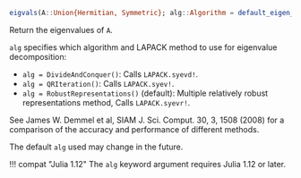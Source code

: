 ```julia
eigvals(A::Union{Hermitian, Symmetric}; alg::Algorithm = default_eigen_alg(A))) -> values
```

Return the eigenvalues of `A`.

`alg` specifies which algorithm and LAPACK method to use for eigenvalue decomposition:

  * `alg = DivideAndConquer()`: Calls `LAPACK.syevd!`.
  * `alg = QRIteration()`: Calls `LAPACK.syev!`.
  * `alg = RobustRepresentations()` (default): Multiple relatively robust representations method, Calls `LAPACK.syevr!`.

See James W. Demmel et al, SIAM J. Sci. Comput. 30, 3, 1508 (2008) for a comparison of the accuracy and performance of different methods.

The default `alg` used may change in the future.

!!! compat "Julia 1.12"
    The `alg` keyword argument requires Julia 1.12 or later.

